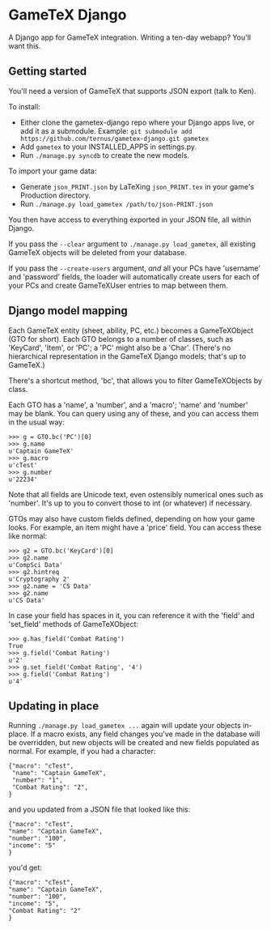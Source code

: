 GameTeX Django
==============

A Django app for GameTeX integration.  Writing a ten-day webapp?  You'll want this.

Getting started
---------------

You'll need a version of GameTeX that supports JSON export (talk to Ken).

To install:

* Either clone the gametex-django repo where your Django apps live, or add it as a submodule.
  Example: `git submodule add https://github.com/ternus/gametex-django.git gametex`
* Add `gametex` to your INSTALLED_APPS in settings.py.
* Run `./manage.py syncdb` to create the new models.

To import your game data:

* Generate `json_PRINT.json` by LaTeXing `json_PRINT.tex` in your game's Production directory.
* Run `./manage.py load_gametex /path/to/json-PRINT.json`

You then have access to everything exported in your JSON file, all within Django.

If you pass the `--clear` argument to `./manage.py load_gametex`,
all existing GameTeX objects will be deleted from your database.

If you pass the `--create-users` argument, *and* all your PCs have
'username' and 'password' fields, the loader will automatically create
users for each of your PCs and create GameTeXUser entries to map between
them.

Django model mapping
--------------------

Each GameTeX entity (sheet, ability, PC, etc.) becomes a GameTeXObject
(GTO for short).  Each GTO belongs to a number of classes, such as
'KeyCard', 'Item', or 'PC'; a 'PC' might also be a 'Char'.  (There's
no hierarchical representation in the GameTeX Django models; that's up
to GameTeX.)

There's a shortcut method, 'bc', that allows you to filter
GameTeXObjects by class.

Each GTO has a 'name', a 'number', and a 'macro'; 'name' and 'number'
may be blank.  You can query using any of these, and you can access
them in the usual way:

    >>> g = GTO.bc('PC')[0]
    >>> g.name
    u'Captain GameTeX'	
    >>> g.macro
    u'cTest'
    >>> g.number
    u'22234'

Note that all fields are Unicode text, even ostensibly numerical ones
such as 'number'.  It's up to you to convert those to int (or whatever)
if necessary.

GTOs may also have custom fields defined, depending on how your game
looks.  For example, an item might have a 'price' field.  You can
access these like normal:

    >>> g2 = GTO.bc('KeyCard')[0]
    >>> g2.name
    u'CompSci Data'
    >>> g2.hintreq
    u'Cryptography 2'
    >>> g2.name = 'CS Data'
    >>> g2.name
    u'CS Data'

In case your field has spaces in it, you can reference it with the
'field' and 'set_field' methods of GameTeXObject:

    >>> g.has_field('Combat Rating')
    True
    >>> g.field('Combat Rating')
    u'2'
    >>> g.set_field('Combat Rating', '4')
    >>> g.field('Combat Rating')
    u'4'

Updating in place
-----------------

Running `./manage.py load_gametex ...` again will update your objects in-place.
If a macro exists, any field changes you've made in the database will be overridden, but
new objects will be created and new fields populated as normal.  For example, if you had
a character:

    {"macro": "cTest",
     "name": "Captain GameTeX",
     "number": "1",
     "Combat Rating": "2",
    }

and you updated from a JSON file that looked like this:

    {"macro": "cTest",
    "name": "Captain GameTeX",
    "number": "100",
    "income": "5"
    }

you'd get:

    {"macro": "cTest",
    "name": "Captain GameTeX",
    "number": "100",
    "income": "5",
    "Combat Rating": "2"
    }

